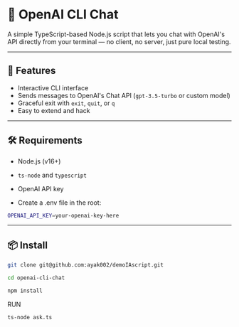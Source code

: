 # 🧠 OpenAI CLI Chat

A simple TypeScript-based Node.js script that lets you chat with OpenAI's API directly from your terminal — no client, no server, just pure local testing.

---

## 🚀 Features

- Interactive CLI interface
- Sends messages to OpenAI's Chat API (`gpt-3.5-turbo` or custom model)
- Graceful exit with `exit`, `quit`, or `q`
- Easy to extend and hack

---

## 🛠 Requirements

- Node.js (v16+)
- `ts-node` and `typescript`
- OpenAI API key

- Create a .env file in the root:

```bash
OPENAI_API_KEY=your-openai-key-here
```

---

## 📦 Install

```bash
git clone git@github.com:ayak002/demoIAscript.git

cd openai-cli-chat

npm install
```

RUN

```bash
ts-node ask.ts
```
